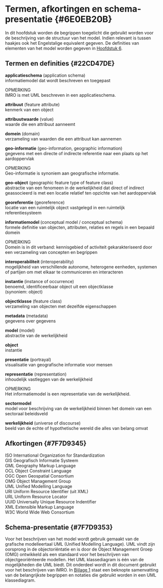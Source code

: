 # Termen, afkortingen en schema-presentatie {#6E0EB20B}

In dit hoofdstuk worden de begrippen toegelicht die gebruikt worden voor de beschrijving van de structuur van het model. Indien relevant is tussen haakjes ook het Engelstalige equivalent gegeven. De definities van elementen van het model worden gegeven in <a href='#06474D64'>Hoofdstuk 6</a>.<br/>
## Termen en definities {#22CD47DE}

<b>applicatieschema</b> (application schema)<br/>
informatiemodel dat wordt beschreven en toegepast

OPMERKING<br/>
IMRO is met UML beschreven in een applicatieschema.<br/>

<b>attribuut</b> (feature attribute)<br/>
kenmerk van een object<br/>

<b>attribuutwaarde</b> (value)<br/>
waarde die een attribuut aanneemt<br/>

<b>domein</b> (domain)<br/>
verzameling van waarden die een attribuut kan aannemen<br/>

<b>geo-informatie</b> (geo-information, geographic information)<br/>
gegevens met een directe of indirecte referentie naar een plaats op het aardoppervlak

OPMERKING<br/>
Geo-informatie is synoniem aan geografische informatie.<br/>

<b>geo-object</b> (geographic feature type of feature class)<br/>
abstractie van een fenomeen in de werkelijkheid dat direct of indirect geassocieerd is met een locatie relatief ten opzichte van het aardoppervlak<br/>

<b>georeferentie</b> (georeference)<br/>
locatie van een ruimtelijk object vastgelegd in een ruimtelijk referentiesysteem<br/>

<b>informatiemodel </b>(conceptual model / conceptual schema)<br/>
formele definitie van objecten, attributen, relaties en regels in een bepaald domein

OPMERKING<br/>
Domein is in dit verband: kennisgebied of activiteit gekarakteriseerd door een verzameling van concepten en begrippen<br/>

<b>interoperabiliteit </b>(interoperability)<br/>
mogelijkheid van verschillende autonome, heterogene eenheden, systemen of partijen om met elkaar te communiceren en interacteren<br/>

<b>instantie </b>(instance of occurrence)<br/>
benoemd, identificeerbaar object uit een objectklasse<br/>
(synoniem: object)<br/>

<b>objectklasse</b> (feature class)<br/>
verzameling van objecten met dezelfde eigenschappen<br/>

<b>metadata</b> (metadata)<br/>
gegevens over gegevens<br/>

<b>model</b> (model)<br/>
abstractie van de werkelijkheid<br/>

<b>object</b><br/>
instantie<br/>

<b>presentatie</b> (portrayal)<br/>
visualisatie van geografische informatie voor mensen<br/>

<b>representatie</b> (representation)<br/>
inhoudelijk vastleggen van de werkelijkheid<br/>

OPMERKING<br/>
Het informatiemodel is een representatie van de werkelijkheid.<br/>

<b>sectormodel</b><br/>
model voor beschrijving van de werkelijkheid binnen het domein van een sectoraal beleidsveld<br/>

<b>werkelijkheid</b> (universe of discourse)<br/>
beeld van de echte of hypothetische wereld die alles van belang omvat

## Afkortingen {#7F7D9345}

ISO    International Organization for Standardization<br/>
GIS    Geografisch Informatie Systeem<br/>
GML    Geography Markup Language<br/>
OCL    Object Constraint Language<br/>
OGC    Open Geospatial Consortium<br/>
OMG    Object Management Group<br/>
UML    Unified Modelling Language<br/>
URI    Uniform Resource Identifier (uit XML)<br/>
URL    Uniform Resource Locator<br/>
UUID    Universally Unique Resource Indentifier<br/>
XML    Extensible Markup Language<br/>
W3C    World Wide Web Consortium

## Schema-presentatie {#7F7D9353}

Voor het beschrijven van het model wordt gebruik gemaakt van de grafische modelleertaal UML (Unified Modelling Language). UML vindt zijn oorsprong in de objectoriëntatie en is door de Object Management Groep (OMG) ontwikkeld als een standaard voor het beschrijven van objectgeoriënteerde modellen. Het UML klassediagram is één van de mogelijkheden die UML biedt. Dit onderdeel wordt in dit document gebruikt voor het beschrijven van IMRO. In <a href='#7F7DAF04'>Bijlage 1</a> staat een beknopte samenvatting van de belangrijkste begrippen en notaties die gebruikt worden in een UML klassediagram.

